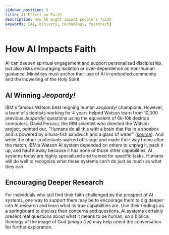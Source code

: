 ```yaml
---
sidebar_position: 5
title: AI Effect on Faith
description: How AI might impact people's faith
keywords: [AI, ministry, technology, faithtech]
---
```


# How AI Impacts Faith

AI can deepen spiritual engagement and support personalized discipleship, but also risks encouraging isolation or over-dependence on non-human guidance. Ministries must anchor their use of AI in embodied community and the indwelling of the Holy Spirit.


## AI Winning *Jeopardy!*

IBM's famous Watson beat reigning human *Jeopardy!* champions. However, a team of scientists working for 4 years helped Watson learn from 10,000 previous *Jeopardy!* questions using the equivalent of 6k-10k desktop computers. David Ferucci, the IBM scientist who directed the Watson project, pointed out, "Humans do all this with a brain that fits in a shoebox and is powered by a tuna-fish sandwich and a glass of water" ([source](https://www.sciencenewsforstudents.org/article/watson-game-changer-science)). And while the other contestants walked off stage and made their way home after the match, IBM's Watson AI system depended on others to unplug it, pack it up, and haul it away because it has none of those other capabilities. AI systems today are highly specialized and trained for specific tasks. Humans will do well to recognize what these systems can't do just as much as what they can.

## Encouraging Deeper Research

For individuals who still find their faith challenged by the prospect of AI systems, one way to support them may be to encourage them to dig deeper into AI research and learn what its true capabilities are. Use their findings as a springboard to discuss their concerns and questions. AI systems certainly present real questions about what it means to be human, so a biblical theology of the image of God (*imago Dei*) may help orient the conversation for further exploration.
